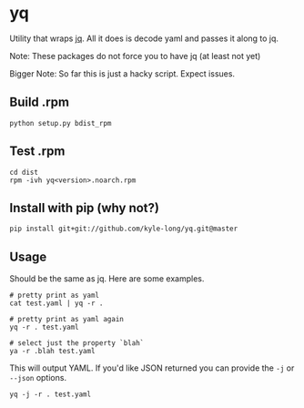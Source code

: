 yq
==

Utility that wraps [jq](https://stedolan.github.io/jq/).  All it does is decode yaml and passes it along to jq.

Note: These packages do not force you to have jq (at least not yet)

Bigger Note: So far this is just a hacky script.  Expect issues.

Build .rpm
----------
```
python setup.py bdist_rpm
```

Test .rpm
---------
```
cd dist
rpm -ivh yq<version>.noarch.rpm
```

Install with pip (why not?)
---------------------------
```
pip install git+git://github.com/kyle-long/yq.git@master
```

Usage
-----

Should be the same as jq.  Here are some examples.

```
# pretty print as yaml
cat test.yaml | yq -r .

# pretty print as yaml again
yq -r . test.yaml

# select just the property `blah`
ya -r .blah test.yaml
```

This will output YAML.  If you'd like JSON returned you can provide the `-j` or `--json` options.
```
yq -j -r . test.yaml
```
